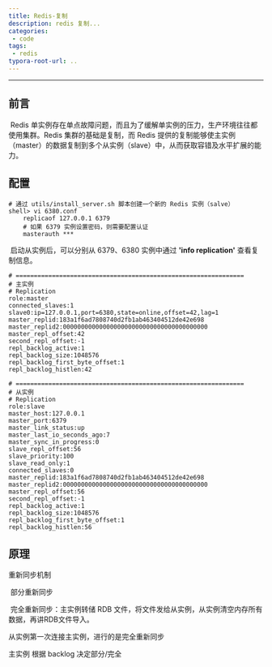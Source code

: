 ```yaml
---
title: Redis-复制
description: redis 复制...
categories: 
 - code
tags:
 - redis
typora-root-url: ..
---
```


------

## 前言

​	Redis 单实例存在单点故障问题，而且为了缓解单实例的压力，生产环境往往都使用集群。Redis 集群的基础是复制，而 Redis 提供的复制能够使主实例（master）的数据复制到多个从实例（slave）中，从而获取容错及水平扩展的能力。

## 配置

```shell
# 通过 utils/install_server.sh 脚本创建一个新的 Redis 实例（salve）
shell> vi 6380.conf
	replicaof 127.0.0.1 6379
	# 如果 6379 实例设置密码，则需要配置认证
	masterauth ***
```

​	启动从实例后，可以分别从 6379、6380 实例中通过 **'info replication'** 查看复制信息。

```text
# ===============================================================
# 主实例
# Replication
role:master
connected_slaves:1
slave0:ip=127.0.0.1,port=6380,state=online,offset=42,lag=1
master_replid:183a1f6ad7808740d2fb1ab463404512de42e698
master_replid2:0000000000000000000000000000000000000000
master_repl_offset:42
second_repl_offset:-1
repl_backlog_active:1
repl_backlog_size:1048576
repl_backlog_first_byte_offset:1
repl_backlog_histlen:42

# ===============================================================
# 从实例
# Replication
role:slave
master_host:127.0.0.1
master_port:6379
master_link_status:up
master_last_io_seconds_ago:7
master_sync_in_progress:0
slave_repl_offset:56
slave_priority:100
slave_read_only:1
connected_slaves:0
master_replid:183a1f6ad7808740d2fb1ab463404512de42e698
master_replid2:0000000000000000000000000000000000000000
master_repl_offset:56
second_repl_offset:-1
repl_backlog_active:1
repl_backlog_size:1048576
repl_backlog_first_byte_offset:1
repl_backlog_histlen:56
```

## 原理

重新同步机制

​	部分重新同步

​	完全重新同步：主实例转储 RDB 文件，将文件发给从实例，从实例清空内存所有数据，再讲RDB文件导入。

从实例第一次连接主实例，进行的是完全重新同步

主实例 根据 backlog 决定部分/完全